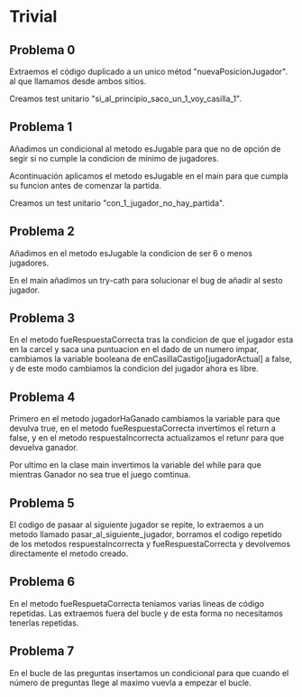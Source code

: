 # Trivial

## Problema 0

Extraemos el código duplicado a un unico métod "nuevaPosicionJugador".
al que llamamos desde ambos sitios.

Creamos test unitario "si_al_principio_saco_un_1_voy_casilla_1".

## Problema 1

Añadimos un condicional al metodo esJugable para que no de opción de segir si no cumple la condicion de minimo de jugadores.

Acontinuación aplicamos el metodo esJugable en el main para que cumpla su funcion antes de comenzar la partida.

Creamos un test unitario "con_1_jugador_no_hay_partida".

## Problema 2

Añadimos en el metodo esJugable la condicion de ser 6 o menos jugadores.

En el main añadimos un try-cath para solucionar el bug de añadir al sesto jugador.

## Problema 3

En el metodo fueRespuestaCorrecta tras la condicion de que el jugador esta en la carcel y saca una puntuacion en el dado de un numero impar,
cambiamos la variable booleana de enCasillaCastigo[jugadorActual] a false, y de este modo cambiamos la condicion del jugador ahora es libre.

## Problema 4

Primero en el metodo jugadorHaGanado cambiamos la variable para que devulva true,
en el metodo fueRespuestaCorrecta invertimos el return a false,
y en el metodo respuestaIncorrecta actualizamos el retunr para que devuelva ganador.

Por ultimo en la clase main invertimos la variable del while para que mientras Ganador no sea true el juego comtinua.

## Problema 5

El codigo de pasaar al siguiente jugador se repite, lo extraemos a un metodo llamado pasar_al_siguiente_jugador,
borramos el codigo repetido de los metodos respuestaIncorrecta y fueRespuestaCorrecta
y devolvemos directamente el metodo creado.

## Problema 6

En el metodo fueRespuetaCorrecta teniamos varias lineas de código repetidas.
Las extraemos fuera del bucle y de esta forma no necesitamos tenerlas repetidas.

## Problema 7

En el bucle de las preguntas insertamos un condicional para que cuando el número de preguntas llege al maximo vuevla a empezar el bucle.

